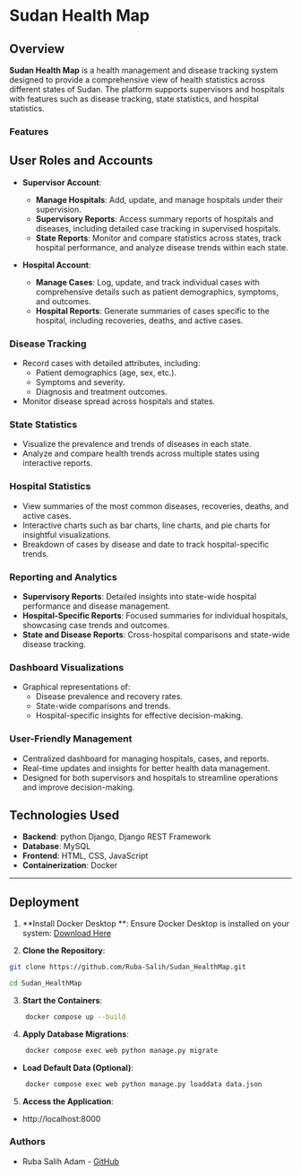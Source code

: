 # Sudan Health Map

## Overview

**Sudan Health Map** is a health management and disease tracking system designed to provide a comprehensive view of health statistics across different states of Sudan. The platform supports supervisors and hospitals with features such as disease tracking, state statistics, and hospital statistics.


### Features

## User Roles and Accounts
- **Supervisor Account**:
  - **Manage Hospitals**: Add, update, and manage hospitals under their supervision.
  - **Supervisory Reports**: Access summary reports of hospitals and diseases, including detailed case tracking in supervised hospitals.
  - **State Reports**: Monitor and compare statistics across states, track hospital performance, and analyze disease trends within each state.

- **Hospital Account**:
  - **Manage Cases**: Log, update, and track individual cases with comprehensive details such as patient demographics, symptoms, and outcomes.
  - **Hospital Reports**: Generate summaries of cases specific to the hospital, including recoveries, deaths, and active cases.

### Disease Tracking
- Record cases with detailed attributes, including:
  - Patient demographics (age, sex, etc.).
  - Symptoms and severity.
  - Diagnosis and treatment outcomes.
- Monitor disease spread across hospitals and states.

### State Statistics
- Visualize the prevalence and trends of diseases in each state.
- Analyze and compare health trends across multiple states using interactive reports.

### Hospital Statistics
- View summaries of the most common diseases, recoveries, deaths, and active cases.
- Interactive charts such as bar charts, line charts, and pie charts for insightful visualizations.
- Breakdown of cases by disease and date to track hospital-specific trends.

### Reporting and Analytics
- **Supervisory Reports**: Detailed insights into state-wide hospital performance and disease management.
- **Hospital-Specific Reports**: Focused summaries for individual hospitals, showcasing case trends and outcomes.
- **State and Disease Reports**: Cross-hospital comparisons and state-wide disease tracking.

### Dashboard Visualizations
- Graphical representations of:
  - Disease prevalence and recovery rates.
  - State-wide comparisons and trends.
  - Hospital-specific insights for effective decision-making.

### User-Friendly Management
- Centralized dashboard for managing hospitals, cases, and reports.
- Real-time updates and insights for better health data management.
- Designed for both supervisors and hospitals to streamline operations and improve decision-making.


## Technologies Used

- **Backend**: python Django, Django REST Framework
- **Database**: MySQL
- **Frontend**: HTML, CSS, JavaScript
- **Containerization**: Docker

---

## Deployment

1. **Install Docker Desktop **:
Ensure Docker Desktop is installed on your system:
[Download Here](https://www.docker.com/products/docker-desktop)

2. **Clone the Repository**:

```bash
git clone https://github.com/Ruba-Salih/Sudan_HealthMap.git
```

```bash
cd Sudan_HealthMap
```

3. **Start the Containers**: 
```bash
    docker compose up --build
```

4. **Apply Database Migrations**:
```bash
    docker compose exec web python manage.py migrate
```

- **Load Default Data (Optional)**:
```bash
    docker compose exec web python manage.py loaddata data.json
```

5. **Access the Application**:
- http://localhost:8000

### Authors
- Ruba Salih Adam - [GitHub](https://github.com/Ruba-Salih)
